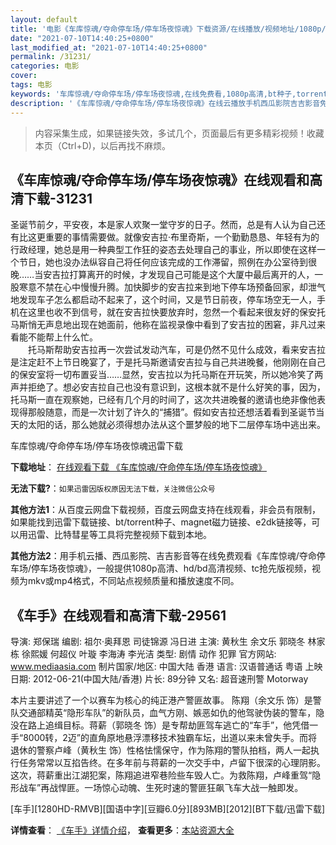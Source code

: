 ```yaml
---
layout: default
title: '电影《车库惊魂/夺命停车场/停车场夜惊魂》下载资源/在线播放/视频地址/1080p/高清/蓝光'
date: "2021-07-10T14:40:25+0800"
last_modified_at: "2021-07-10T14:40:25+0800"
permalink: /31231/
categories: 电影
cover:
tags: 电影
keywords: '车库惊魂/夺命停车场/停车场夜惊魂,在线免费看,1080p高清,bt种子,torrent,百度云盘,magnet,磁力链,迅雷下载资源'
description: '《车库惊魂/夺命停车场/停车场夜惊魂》在线云播放手机西瓜影院吉吉影音免费看，1080p高清bd/hd未删减完整版和tc抢先枪版，mkv/mp4格式，附带bt/torrent种子、magnet/磁力链、百度云盘、网盘资源迅雷下载链接'
---
```


>内容采集生成，如果链接失效，多试几个，页面最后有更多精彩视频！收藏本页（Ctrl+D)，以后再找不麻烦。


## 《车库惊魂/夺命停车场/停车场夜惊魂》在线观看和高清下载-31231

圣诞节前夕，平安夜，本是家人欢聚一堂守岁的日子。然而，总是有人认为自己还有比这更重要的事情需要做。就像安吉拉·布里奇斯，一个勤勤恳恳、年轻有为的行政经理，她总是用一种典型工作狂的姿态去处理自己的事业，所以即使在这样一个节日，她也没办法纵容自己将任何应该完成的工作滞留，照例在办公室待到很晚……当安吉拉打算离开的时候，才发现自己可能是这个大厦中最后离开的人，一股寒意不禁在心中慢慢升腾。加快脚步的安吉拉来到地下停车场预备回家，却泄气地发现车子怎么都启动不起来了，这个时间，又是节日前夜，停车场空无一人，手机在这里也收不到信号，就在安吉拉快要放弃时，忽然一个看起来很友好的保安托马斯悄无声息地出现在她面前，他称在监视录像中看到了安吉拉的困窘，非凡过来看能不能帮上什么忙。<br />　　托马斯帮助安吉拉再一次尝试发动汽车，可是仍然不见什么成效，看来安吉拉是注定赶不上节日晚宴了，于是托马斯邀请安吉拉与自己共进晚餐，他刚刚在自己的保安室将一切布置妥当&hellip;…显然，安吉拉以为托马斯在开玩笑，所以她冷笑了两声并拒绝了。想必安吉拉自己也没有意识到，这根本就不是什么好笑的事，因为，托马斯一直在观察她，已经有几个月的时间了，这次共进晚餐的邀请也绝非像他表现得那般随意，而是一次计划了许久的&ldquo;捕猎”。假如安吉拉还想活着看到圣诞节当天的太阳的话，那么她就必须得想办法从这个噩梦般的地下二层停车场中逃出来。


车库惊魂/夺命停车场/停车场夜惊魂迅雷下载

**下载地址**： [在线观看下载 《车库惊魂/夺命停车场/停车场夜惊魂》](https://www.993dy.com//vod-detail-id-17586.html) 


**无法下载?**：`如果迅雷因版权原因无法下载，关注微信公众号 `

**其他方法1**：从百度云网盘下载视频，百度云网盘支持在线观看，非会员有限制，如果能找到迅雷下载链接、bt/torrent种子、magnet磁力链接、e2dk链接等，可以用迅雷、比特彗星等工具将完整视频下载到本地。

**其他方法2**：用手机云播、西瓜影院、吉吉影音等在线免费观看《车库惊魂/夺命停车场/停车场夜惊魂》，一般提供1080p高清、hd/bd高清视频、tc抢先版视频，视频为mkv或mp4格式，不同站点视频质量和播放速度不同。


## 《车手》在线观看和高清下载-29561

导演: 郑保瑞 编剧: 祖尔·奥拜恩 司徒锦源 冯日进 主演: 黄秋生 余文乐 郭晓冬 林家栋 徐熙媛 何超仪 叶璇 李海涛 李光洁 类型: 剧情 动作 犯罪 官方网站: www.mediaasia.com 制片国家/地区: 中国大陆 香港 语言: 汉语普通话 粤语 上映日期: 2012-06-21(中国大陆/香港) 片长: 89分钟 又名: 超音速刑警 Motorway

本片主要讲述了一个以赛车为核心的纯正港产警匪故事。 陈翔（余文乐 饰）是警队交通部精英“隐形车队”的新队员，血气方刚、嫉恶如仇的他驾驶伪装的警车，隐没在路上追缉目标。蒋薪（郭晓冬 饰）是专帮劫匪驾车逃亡的“车手”，他凭借一手“8000转，2迈”的直角原地悬浮漂移技术独霸车坛，出道以来未曾失手。而将退休的警察卢峰（黄秋生 饰）性格怯懦保守，作为陈翔的警队拍档，两人一起执行任务常常以互掐告终。在多年前与蒋薪的一次交手中，卢留下很深的心理阴影。这次，蒋薪重出江湖犯案，陈翔追进窄巷险些车毁人亡。为救陈翔，卢峰重驾“隐形战车”再战悍匪。一场惊心动魄、生死时速的警匪狂飙飞车大战一触即发。


[车手][1280HD-RMVB][国语中字][豆瓣6.0分][893MB][2012][BT下载/迅雷下载]

**详情查看**： [《车手》详情介绍](/movie/29561/)， **查看更多**：[本站资源大全](/movie/t/all/)

